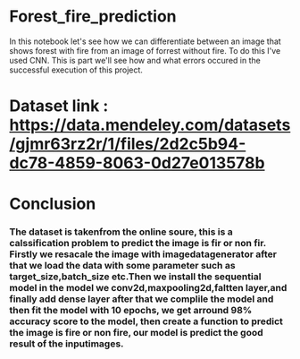 # Forest_fire_prediction

In this notebook let's see how we can differentiate between an image that shows forest with fire from an image of forrest without fire. To do this I've used CNN. This is part  we'll see how and what errors occured in the successful execution of this project.
# Dataset link : https://data.mendeley.com/datasets/gjmr63rz2r/1/files/2d2c5b94-dc78-4859-8063-0d27e013578b


# Conclusion

###  The dataset is takenfrom the online soure, this is a calssification problem to predict the image is fir or non fir. Firstly we resacale the image with imagedatagenerator after that we load the data with some parameter such as target_size,batch_size etc.Then we install the sequential model in the model we conv2d,maxpooling2d,faltten layer,and finally add dense layer after that we complile the model and then fit the model with 10 epochs, we get arround 98% accuracy score to the model, then create a function to predict the image is fire or non fire, our model is predict the good result of the inputimages.

